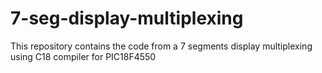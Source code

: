 # 7-seg-display-multiplexing
This repository contains the code from a 7 segments display multiplexing using C18 compiler for PIC18F4550
